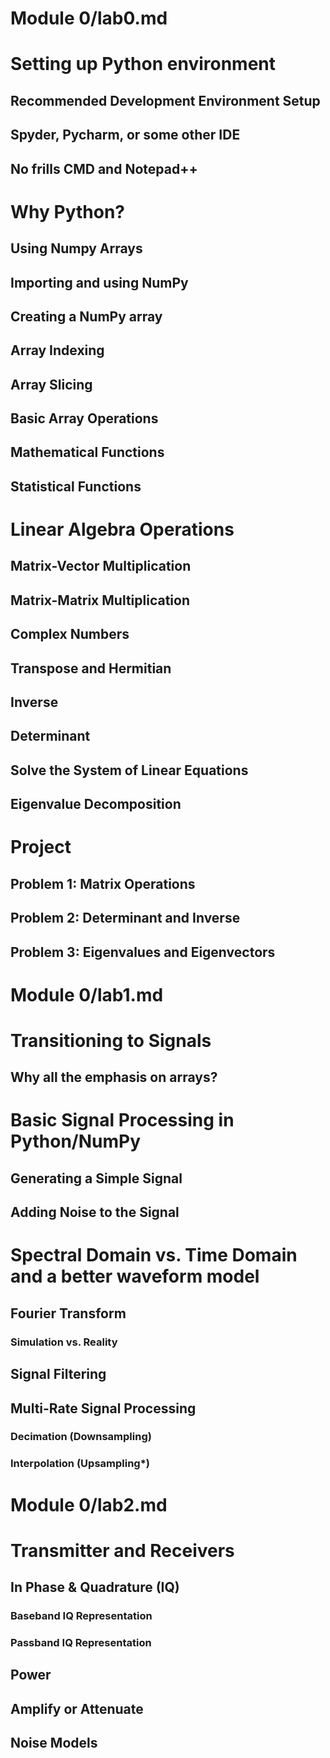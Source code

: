 # Module 0/lab0.md
# Setting up Python environment
## Recommended Development Environment Setup
## Spyder, Pycharm, or some other IDE
## No frills CMD and Notepad++
# Why Python?
## Using Numpy Arrays
## Importing and using NumPy
## Creating a NumPy array
## Array Indexing
## Array Slicing
## Basic Array Operations
## Mathematical Functions
## Statistical Functions
# Linear Algebra Operations
## Matrix-Vector Multiplication
## Matrix-Matrix Multiplication
## Complex Numbers
## Transpose and Hermitian
## Inverse
## Determinant
## Solve the System of Linear Equations 
## Eigenvalue Decomposition
# Project 
## Problem 1: Matrix Operations
## Problem 2: Determinant and Inverse
## Problem 3: Eigenvalues and Eigenvectors

# Module 0/lab1.md
# Transitioning to Signals
## Why all the emphasis on arrays?
# Basic Signal Processing in Python/NumPy
## Generating a Simple Signal
## Adding Noise to the Signal
# Spectral Domain vs. Time Domain and a better waveform model
## Fourier Transform
### Simulation vs. Reality
## Signal Filtering
## Multi-Rate Signal Processing
### Decimation (Downsampling)
### Interpolation (Upsampling*)

# Module 0/lab2.md
# Transmitter and Receivers
## In Phase & Quadrature (IQ)
### Baseband IQ Representation
### Passband IQ Representation
## Power
## Amplify or Attenuate
## Noise Models

